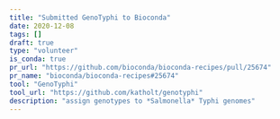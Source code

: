 ```yaml
---
title: "Submitted GenoTyphi to Bioconda"
date: 2020-12-08
tags: []
draft: true
type: "volunteer"
is_conda: true
pr_url: "https://github.com/bioconda/bioconda-recipes/pull/25674"
pr_name: "bioconda/bioconda-recipes#25674"
tool: "GenoTyphi"
tool_url: "https://github.com/katholt/genotyphi"
description: "assign genotypes to *Salmonella* Typhi genomes"
---
```

